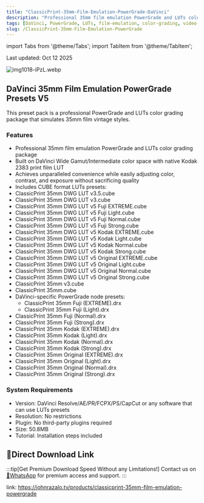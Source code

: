 ```yaml
---
title: "ClassicPrint-35mm-Film-Emulation-PowerGrade-DaVinci"
description: "Professional 35mm film emulation PowerGrade and LUTs color grading package that simulates vintage film styles for DaVinci Resolve."
tags: [DaVinci, PowerGrade, LUTs, film-emulation, color-grading, video-editing]
slug: /ClassicPrint-35mm-Film-Emulation-PowerGrade
---
```


import Tabs from '@theme/Tabs';
import TabItem from '@theme/TabItem';

Last updated: Oct 12 2025

![img1018-iPzL.webp](https://list.ucards.store/d/img/img1018-iPzL.webp)

## DaVinci 35mm Film Emulation PowerGrade Presets V5

This preset pack is a professional PowerGrade and LUTs color grading package that simulates 35mm film vintage styles.

### Features

- Professional 35mm film emulation PowerGrade and LUTs color grading package
- Built on DaVinci Wide Gamut/Intermediate color space with native Kodak 2383 print film LUT
- Achieves unparalleled convenience while easily adjusting color, contrast, and exposure without sacrificing quality
- Includes CUBE format LUTs presets:
 - ClassicPrint 35mm DWG LUT v3.5.cube
  - ClassicPrint 35mm DWG LUT v3.cube
  - ClassicPrint 35mm DWG LUT v5 Fuji EXTREME.cube
  - ClassicPrint 35mm DWG LUT v5 Fuji Light.cube
  - ClassicPrint 35mm DWG LUT v5 Fuji Normal.cube
  - ClassicPrint 35mm DWG LUT v5 Fuji Strong.cube
  - ClassicPrint 35mm DWG LUT v5 Kodak EXTREME.cube
  - ClassicPrint 35mm DWG LUT v5 Kodak Light.cube
  - ClassicPrint 35mm DWG LUT v5 Kodak Normal.cube
  - ClassicPrint 35mm DWG LUT v5 Kodak Strong.cube
  - ClassicPrint 35mm DWG LUT v5 Original EXTREME.cube
  - ClassicPrint 35mm DWG LUT v5 Original Light.cube
  - ClassicPrint 35mm DWG LUT v5 Original Normal.cube
  - ClassicPrint 35mm DWG LUT v5 Original Strong.cube
  - ClassicPrint 35mm v3.cube
  - ClassicPrint 35mm.cube
- DaVinci-specific PowerGrade node presets:
  - ClassicPrint 35mm Fuji (EXTREME).drx
  - ClassicPrint 35mm Fuji (Light).drx
 - ClassicPrint 35mm Fuji (Normal).drx
  - ClassicPrint 35mm Fuji (Strong).drx
  - ClassicPrint 35mm Kodak (EXTREME).drx
  - ClassicPrint 35mm Kodak (Light).drx
  - ClassicPrint 35mm Kodak (Normal).drx
  - ClassicPrint 35mm Kodak (Strong).drx
  - ClassicPrint 35mm Original (EXTREME).drx
  - ClassicPrint 35mm Original (Light).drx
  - ClassicPrint 35mm Original (Normal).drx
  - ClassicPrint 35mm Original (Strong).drx

### System Requirements

- Version: DaVinci Resolve/AE/PR/FCPX/PS/CapCut or any software that can use LUTs presets
- Resolution: No restrictions
- Plugin: No third-party plugins required
- Size: 50.8MB
- Tutorial: Installation steps included

## 🚀Direct Download Link

:::tip[Get Premium Download Speed Without any Limitations!]
Contact us on [💬WhatsApp](https://wa.me/+8613237610083) for premium  access and support.
:::

link:
https://johnrazalo.tv/products/classicprint-35mm-film-emulation-powergrade